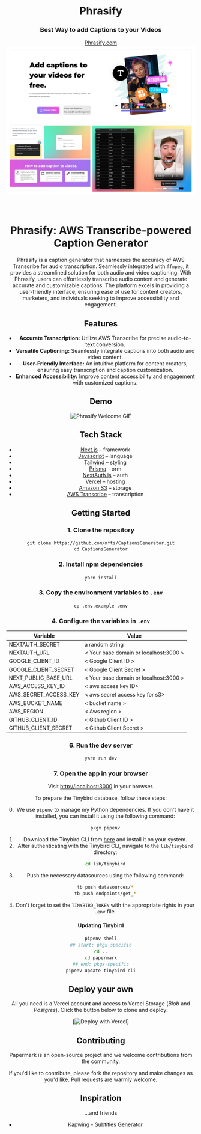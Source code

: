 <div align="center">
  <h1 align="center">Phrasify</h1>
  <h3>Best Way to add Captions to your Videos</h3>

</div>

<div align="center">
  <a href="https://phrasify.sudhanshu.site">Phrasify.com</a>
</div>

<div align="center">
    <img src="./public/phrasifyCanvas.png">
<div>
<br/>
<br/>

# Phrasify: AWS Transcribe-powered Caption Generator

Phrasify is a caption generator that harnesses the accuracy of AWS Transcribe for audio transcription. Seamlessly integrated with `ffmpeg`, it provides a streamlined solution for both audio and video captioning. 
With Phrasify, users can effortlessly transcribe audio content and generate accurate and customizable captions. The platform excels in providing a user-friendly interface, ensuring ease of use for content creators, marketers, and individuals seeking to improve accessibility and engagement.


## Features
- **Accurate Transcription:** Utilize AWS Transcribe for precise audio-to-text conversion.
- **Versatile Captioning:** Seamlessly integrate captions into both audio and video content.
- **User-Friendly Interface:** An intuitive platform for content creators, ensuring easy transcription and caption customization.
- **Enhanced Accessibility:** Improve content accessibility and engagement with customized captions.


## Demo 
![Phrasify Welcome GIF](public/phrasify-demo.gif)


## Tech Stack

- [Next.js](https://nextjs.org/) – framework
- [Javascript](https://developer.mozilla.org/en-US/docs/Web/JavaScript) – language
- [Tailwind](https://tailwindcss.com/) – styling
- [Prisma](https://prisma.io) - orm
- [NextAuth.js](https://next-auth.js.org/) – auth
- [Vercel](https://vercel.com/) – hosting
- [Amazon S3](https://aws.amazon.com/s3) – storage
- [AWS Transcribe](https://aws.amazon.com/transcribe) – transcription



## Getting Started


### 1. Clone the repository

```shell
git clone https://github.com/mfts/CaptionsGenerator.git
cd CaptionsGenerator
```

### 2. Install npm dependencies

```shell
yarn install
```

### 3. Copy the environment variables to `.env`

```shell
cp .env.example .env
```

### 4. Configure the variables in `.env`

| Variable | Value |
|---|---|
| NEXTAUTH_SECRET | a random string |
| NEXTAUTH_URL | < Your base domain or localhost:3000 > |
| GOOGLE_CLIENT_ID | < Google Client ID > |
| GOOGLE_CLIENT_SECRET | < Google Client Secret > |
| NEXT_PUBLIC_BASE_URL | < Your base domain or localhost:3000 > |
| AWS_ACCESS_KEY_ID | < aws access key ID> |
| AWS_SECRET_ACCESS_KEY | < aws secret access key for s3> |
| AWS_BUCKET_NAME | < bucket name > |
| AWS_REGION | < Aws region > |
| GITHUB_CLIENT_ID | < Github Client ID >
| GITHUB_CLIENT_SECRET | < Github Client Secret > |



### 6. Run the dev server

```shell
yarn run dev
```

### 7. Open the app in your browser

Visit [http://localhost:3000](http://localhost:3000) in your browser.


To prepare the Tinybird database, follow these steps:

0. We use `pipenv` to manage my Python dependencies. If you don't have it installed, you can install it using the following command:
    ```sh
    pkgx pipenv
    ```
1. Download the Tinybird CLI from [here](https://www.tinybird.co/docs/cli.html) and install it on your system.
2. After authenticating with the Tinybird CLI, navigate to the `lib/tinybird` directory:
    ```sh
    cd lib/tinybird
    ```
3. Push the necessary datasources using the following command:
    ```sh
    tb push datasources/*
    tb push endpoints/get_*
    ```
4. Don't forget to set the `TINYBIRD_TOKEN` with the appropriate rights in your `.env` file.


#### Updating Tinybird

```sh
pipenv shell
## start: pkgx-specific
cd ..
cd papermark
## end: pkgx-specific
pipenv update tinybird-cli
```

## Deploy your own

All you need is a Vercel account and access to Vercel Storage (_Blob_ and _Postgres_). Click the
button below to clone and deploy:

[![Deploy with Vercel](https://vercel.com/button)]

## Contributing

Papermark is an open-source project and we welcome contributions from the community.

If you'd like to contribute, please fork the repository and make changes as you'd like. Pull requests are warmly welcome.


## Inspiration

...and friends
- [Kapwing](https://www.kapwing.com/subtitles) - Subtitles Generator


